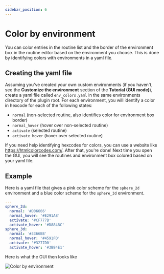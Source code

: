 ```yaml
---
sidebar_position: 6
---
```


# Color by environment

You can color entries in the routine list and the border of the environment box in the routine editor based on the environment you choose. This is done by identifying colors with environments in a yaml file.

## Creating the yaml file

Assuming you've created your own custom environments (if you haven't, see the **Customize the environment** section of the **Tutorial (GUI mode)**), create a yaml file called `env_colors.yaml` in the same environments directory of the plugin root. For each environment, you will identify a color in hexcode for each of the following states: 

- `normal` (non-selected routine, also identifies color for environment box border)
- `normal_hover` (hover over non-selected routine)
- `activate` (selected routine)
- `activate_hover` (hover over selected routine)

If you need help identifying hexcodes for colors, you can use a website like https://htmlcolorcodes.com/. After that, you're done! Next time you open the GUI, you will see the routines and environment box colored based on your yaml file.

## Example

Here is a yaml file that gives a pink color scheme for the `sphere_2d` environment and a blue color scheme for the `sphere_3d` environment. 

```yaml title="env_colors.yaml"
---
sphere_2d:
  normal: '#D06666'
  normal_hover: '#E291A8'
  activate: '#CF777B'
  activate_hover: '#D8848C'
sphere_3d:
  normal: '#3366BB'
  normal_hover: '#4591FD'
  activate: '#3277D0'
  activate_hover: '#3B84E1'
```

Here is what the GUI then looks like

![Color by environment](/img/guides/color-by-environment.png)